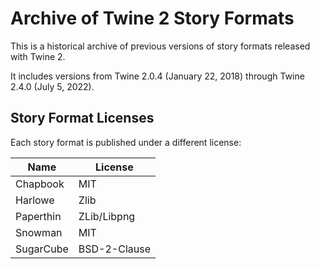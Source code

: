 # Archive of Twine 2 Story Formats

This is a historical archive of previous versions of story formats released with Twine 2. 

It includes versions from Twine 2.0.4 (January 22, 2018) through Twine 2.4.0 (July 5, 2022).

## Story Format Licenses

Each story format is published under a different license:

| Name      | License      |
|-----------|--------------|
| Chapbook  | MIT          |
| Harlowe   | Zlib         |
| Paperthin | ZLib/Libpng  |
| Snowman   | MIT          |
| SugarCube | BSD-2-Clause |
